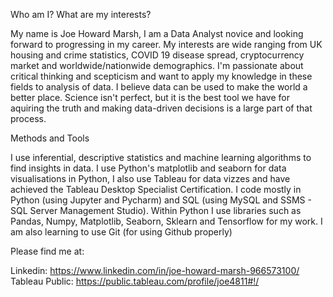 Who am I? What are my interests?

My name is Joe Howard Marsh, I am a Data Analyst novice and looking forward to progressing in my career.
My interests are wide ranging from UK housing and crime statistics, COVID 19 disease spread, cryptocurrency market and worldwide/nationwide demographics.
I'm passionate about critical thinking and scepticism and want to apply my knowledge in these fields to analysis of data.
I believe data can be used to make the world a better place. Science isn't perfect, but it is the best tool we have for aquiring the truth and making data-driven decisions is a large part of that process.


Methods and Tools

I use inferential, descriptive statistics and machine learning algorithms to find insights in data.
I use Python's matplotlib and seaborn for data visualisations in Python, I also use Tableau for data vizzes and have achieved the Tableau Desktop Specialist Certification.
I code mostly in Python (using Jupyter and Pycharm) and SQL (using MySQL and SSMS - SQL Server Management Studio).
Within Python I use libraries such as Pandas, Numpy, Matplotlib, Seaborn, Sklearn and Tensorflow for my work.
I am also learning to use Git (for using Github properly)

Please find me at:

Linkedin: https://www.linkedin.com/in/joe-howard-marsh-966573100/
Tableau Public: https://public.tableau.com/profile/joe4811#!/
